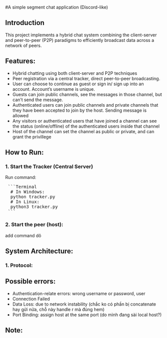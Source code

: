 #A simple segment chat application (Discord-like)

## Introduction
This project implements a hybrid chat system combining the client-server and peer-to-peer (P2P) paradigms to efficiently broadcast data across a network of peers.

## Features:
- Hybrid chatting using both client-server and P2P techniques
- Peer registration via a central tracker, direct peer-to-peer broadcasting.
- User can choose to continue as guest or sign in/ sign up into an account. Account’s username is unique.
- Guests can join public channels, see the messages in those channel, but can’t send the message.
- Authenticated users can join public channels and private channels that they have been accepted to join by the host. Sending message is allowed
- Any visitors or authenticated users that have joined a channel can see the status (online/offline) of the authenticated users inside that channel
- Host of the channel can set the channel as public or private, and can grant the privillege 

## How to Run:
### 1. Start the Tracker (Central Server)
Run command:  
<pre lang="markdown"> ```Terminal
  # In Windows:
  python tracker.py 
  # In Linux:
  python3 tracker.py
 ``` </pre> 

### 2. Start the peer (host):
add command dô  
	
## System Architecture:
### 1. Protocol:


## Possible errors:
- Authentication-relate errors: wrong username or password, user 
- Connection Failed
- Data Loss: due to network instability (chắc ko có phần bị concatenate hay gửi nửa, chỗ này handle r mà đúng hem)
- Port Binding:	assign host at the same port (do mình đang sài local host?)

## Note:
